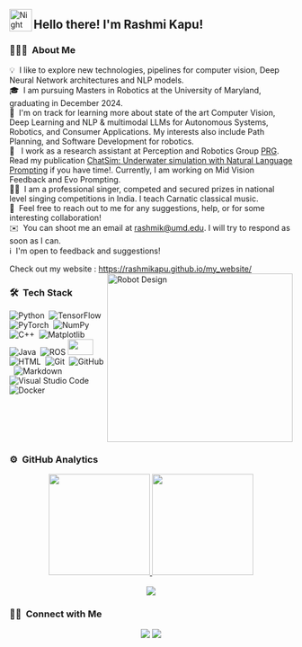

<!--
### Hi there 👋
**rashmikapu/rashmikapu** is a ✨ _special_ ✨ repository because its `README.md` (this file) appears on your GitHub profile.
Here are some ideas to get you started:

- 🔭 I’m currently working on ...
- 🌱 I’m currently learning ...
- 👯 I’m looking to collaborate on ...
- 🤔 I’m looking for help with ...
- 💬 Ask me about ...
- 📫 How to reach me: ...
- 😄 Pronouns: ...
- ⚡ Fun fact: ...
-->
<!-- <p align="center">
<img src="YOUR IMAGE" width="400" height="600"
</p> -->

<img alt="Night Coding" src="https://user-images.githubusercontent.com/40200916/183264451-47b5c893-c26f-4862-a4d2-98918acabd6c.gif" width='40' align="left"/><h2>Hello there! I'm Rashmi Kapu!</h2>

### 👨🏻‍💻 &nbsp;About Me

💡 &nbsp;I like to explore new technologies, pipelines for computer vision, Deep Neural Network architectures and NLP models.\
🎓 &nbsp;I am pursuing Masters in Robotics at the University of Maryland, graduating in December 2024.\
🤖 &nbsp;I'm on track for learning more about state of the art Computer Vision, Deep Learning and NLP & multimodal LLMs for Autonomous Systems, Robotics, and Consumer Applications. My interests also include Path Planning, and Software Development for robotics.\
📄 &nbsp; I work as a research assistant at Perception and Robotics Group [PRG](https://prg.cs.umd.edu/). Read my publication [ChatSim: Underwater simulation with Natural Language Prompting](https://ieeexplore.ieee.org/document/10337406) if you have time!. Currently, I am working on Mid Vision Feedback and Evo Prompting.\
👩‍🎨 &nbsp;I am a professional singer, competed and secured prizes in national level singing competitions in India. I teach Carnatic classical music.\
💬 &nbsp;Feel free to reach out to me for any suggestions, help, or for some interesting collaboration!\
✉️ &nbsp;You can shoot me an email at rashmik@umd.edu. I will try to respond as soon as I can.\
:information_source: &nbsp;I'm open to feedback and suggestions!

Check out my website : https://rashmikapu.github.io/my_website/
<img alt="Robot Design" src="https://user-images.githubusercontent.com/40200916/183264737-d8d2f9e0-b501-4142-b10f-08131e2439c2.gif" align="right" width="330" height="300"/>

### 🛠 &nbsp;Tech Stack

![Python](https://img.shields.io/badge/-Python-05122A?style=for-the-badge&logo=python)&nbsp;
![TensorFlow](https://img.shields.io/badge/TensorFlow-%23FF6F00.svg?style=for-the-badge&logo=TensorFlow&logoColor=white)&nbsp;
![PyTorch](https://img.shields.io/badge/PyTorch-%23EE4C2C.svg?style=for-the-badge&logo=PyTorch&logoColor=white)&nbsp;
![NumPy](https://img.shields.io/badge/numpy-%23013243.svg?style=for-the-badge&logo=numpy&logoColor=white)&nbsp;\
![C++](https://img.shields.io/badge/-C++-05122A?style=for-the-badge&logo=C%2B%2B&logoColor=00599C)&nbsp;
![Matplotlib](https://img.shields.io/badge/Matplotlib-%23ffffff.svg?style=for-the-badge&logo=Matplotlib&logoColor=black)&nbsp;
![Java](https://img.shields.io/badge/-Java-05122A?style=for-the-badge&logo=Java&logoColor=FFA518)&nbsp;
![ROS](https://img.shields.io/badge/ros-%230A0FF9.svg?style=for-the-badge&logo=ros&logoColor=white)
<img src="https://user-images.githubusercontent.com/40200916/183264814-f13b2403-10c2-47b4-863c-353aafc0a42d.jpeg" height="28" width="45" />\
![HTML](https://img.shields.io/badge/-HTML-05122A?style=for-the-badge&logo=HTML5)&nbsp;
![Git](https://img.shields.io/badge/-Git-05122A?style=for-the-badge&logo=git)&nbsp;
![GitHub](https://img.shields.io/badge/-GitHub-05122A?style=for-the-badge&logo=github)&nbsp;
![Markdown](https://img.shields.io/badge/-Markdown-05122A?style=for-the-badge&logo=markdown)\
![Visual Studio Code](https://img.shields.io/badge/-Visual%20Studio%20Code-05122A?style=for-the-badge&logo=visual-studio-code&logoColor=007ACC)&nbsp;
![Docker](https://img.shields.io/badge/docker-%230db7ed.svg?style=for-the-badge&logo=docker&logoColor=white)

<br><br>
<br><br>

### ⚙️ &nbsp;GitHub Analytics

<p align="center">
<a href="https://github.com/rashmikapu">
  <img height="180em" src="https://github-readme-stats-eight-theta.vercel.app/api?username=rashmikapu&show_icons=true&theme=algolia&include_all_commits=true&count_private=true"/>
  <img height="180em" src="https://github-readme-stats-eight-theta.vercel.app/api/top-langs/?username=rashmikapu&layout=compact&langs_count=8&theme=algolia"/>
</a>
  <br><br>
  <img src="https://komarev.com/ghpvc/?username=rashmikapu&color=blueviolet&&style=for-the-badge">
</p>

### 🤝🏻 &nbsp;Connect with Me

<p align="center">
<a href="https://www.linkedin.com/in/rashmi-kapu/"><img src="https://img.shields.io/badge/-LinkedIn-0077B5?style=for-the-badge&logo=Linkedin&logoColor=white"/></a>
<a href="mailto:rashmik@umd.edu"><img src="https://img.shields.io/badge/-Email-D14836?style=for-the-badge&logo=Gmail&logoColor=white"/></a>
</p>
